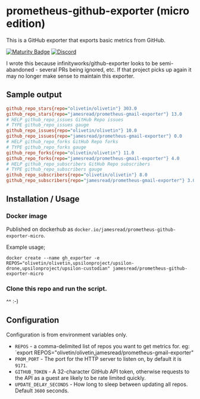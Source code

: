 # prometheus-github-exporter (micro edition)

This is a GitHub exporter that exports basic metrics from GitHub.

[![Maturity Badge](https://img.shields.io/badge/maturity-Production-brightgreen)](#none)
[![Discord](https://img.shields.io/discord/846737624960860180?label=Discord%20Server)](https://discord.gg/jhYWWpNJ3v)

I wrote this because infinityworks/github-exporter looks to be semi-abandoned - several PRs being ignored, etc. If that project picks up again it may no longer make sense to maintain this exporter.


## Sample output


```ini
github_repo_stars{repo="olivetin/olivetin"} 303.0
github_repo_stars{repo="jamesread/prometheus-gmail-exporter"} 13.0
# HELP github_repo_issues GitHub Repo issues
# TYPE github_repo_issues gauge
github_repo_issues{repo="olivetin/olivetin"} 10.0
github_repo_issues{repo="jamesread/prometheus-gmail-exporter"} 0.0
# HELP github_repo_forks GitHub Repo forks
# TYPE github_repo_forks gauge
github_repo_forks{repo="olivetin/olivetin"} 11.0
github_repo_forks{repo="jamesread/prometheus-gmail-exporter"} 4.0
# HELP github_repo_subscribers GitHub Repo subscribers
# TYPE github_repo_subscribers gauge
github_repo_subscribers{repo="olivetin/olivetin"} 8.0
github_repo_subscribers{repo="jamesread/prometheus-gmail-exporter"} 3.0
```

## Installation / Usage

### Docker image

Published on dockerhub as `docker.io/jamesread/prometheus-github-exporter-micro`.

Example usage;

```
docker create --name gh_exporter -e REPOS="olivetin/olivetin,upsilonproject/upsilon-drone,upsilonproject/upsilon-custodian" jamesread/prometheus-github-exporter-micro
```


### Clone this repo and run the script.

^^ :-)

## Configuration

Configuration is from environment variables only.

* `REPOS` - a comma-delimited list of repos you want to get metrics for. eg: `export REPOS="olivetin/olivetin,jamesread/prometheus-gmail-exporter"
* `PROM_PORT` - The port for the HTTP server to listen on, by default it is `9171`.
* `GITHUB_TOKEN` - A 32-character GitHub API token, otherwise requests to the API as a guest are likely to be rate limited quickly.
* `UPDATE_DELAY_SECONDS` - How long to sleep between updating all repos. Default `3600` seconds.
